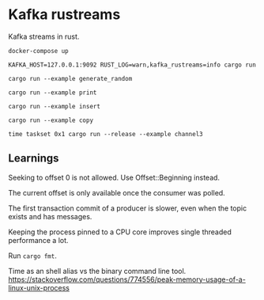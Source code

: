 # Kafka rustreams

Kafka streams in rust.

`docker-compose up`

`KAFKA_HOST=127.0.0.1:9092 RUST_LOG=warn,kafka_rustreams=info cargo run`

`cargo run --example generate_random`

`cargo run --example print`

`cargo run --example insert`

`cargo run --example copy`

`time taskset 0x1 cargo run --release --example channel3`


## Learnings

Seeking to offset 0 is not allowed. Use Offset::Beginning instead.

The current offset is only available once the consumer was polled.

The first transaction commit of a producer is slower, even when the topic exists and has messages.

Keeping the process pinned to a CPU core improves single threaded performance a lot.

Run `cargo fmt`.

Time as an shell alias vs the binary command line tool. https://stackoverflow.com/questions/774556/peak-memory-usage-of-a-linux-unix-process
